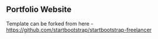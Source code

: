 ## Portfolio Website
Template can be forked from here - https://github.com/startbootstrap/startbootstrap-freelancer